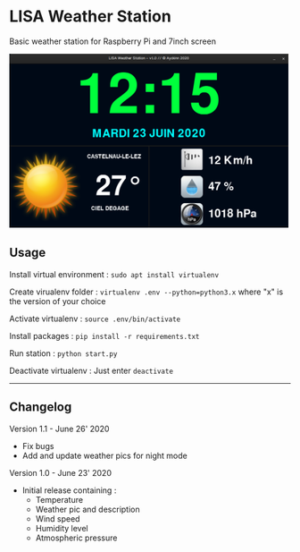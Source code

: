 # LISA Weather Station

Basic weather station for Raspberry Pi and 7inch screen

<img width=500px src="https://github.com/Ayckinn/LISAWS/blob/master/img/screenshot.png" />

## Usage
Install virtual environment : ```sudo apt install virtualenv```

Create virualenv folder : ```virtualenv .env --python=python3.x``` where "x" is the version of your choice

Activate virtualenv : ```source .env/bin/activate```

Install packages : ```pip install -r requirements.txt```

Run station : ```python start.py```

Deactivate virtualenv : Just enter ```deactivate```

---

## Changelog
Version 1.1 - June 26' 2020
- Fix bugs
- Add and update weather pics for night mode

Version 1.0 - June 23' 2020
- Initial release containing :
    - Temperature
    - Weather pic and description
    - Wind speed
    - Humidity level
    - Atmospheric pressure